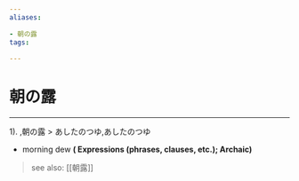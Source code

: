 ```yaml
---
aliases:
    
- 朝の露
tags:
    
---
```


# 朝の露
---
1).
,朝の露 > あしたのつゆ,あしたのつゆ

- morning dew
**( Expressions (phrases, clauses, etc.); Archaic)**
> see also:  [[朝露]]
            